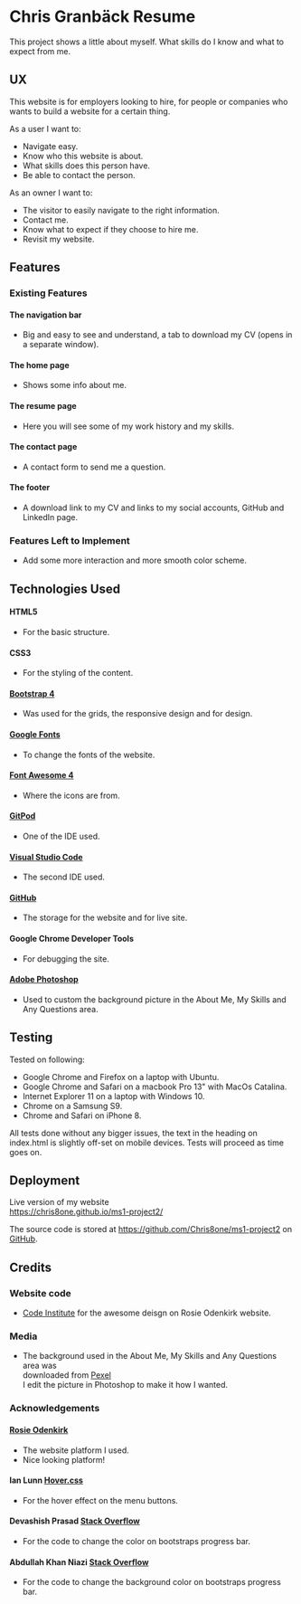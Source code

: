 # Chris Granbäck Resume

This project shows a little about myself.
What skills do I know and what to expect from me.

## UX
 
This website is for employers looking to hire, for people or companies who wants to build a website for a certain thing.

As a user I want to:
- Navigate easy.
- Know who this website is about.
- What skills does this person have.
- Be able to contact the person.

As an owner I want to:
- The visitor to easily navigate to the right information.
- Contact me.
- Know what to expect if they choose to hire me.
- Revisit my website.

## Features

### Existing Features

#### The navigation bar
- Big and easy to see and understand, a tab to download my CV (opens in a separate window).

#### The home page
- Shows some info about me.

#### The resume page
- Here you will see some of my work history and my skills.

#### The contact page
- A contact form to send me a question.

#### The footer
- A download link to my CV and links to my social accounts, GitHub and LinkedIn page.

### Features Left to Implement
- Add some more interaction and more smooth color scheme.

## Technologies Used

#### HTML5
- For the basic structure.

#### CSS3
- For the styling of the content.

#### [Bootstrap 4](https://getbootstrap.com/)
- Was used for the grids, the responsive design and for design.

#### [Google Fonts](https://fonts.google.com/)
- To change the fonts of the website.

#### [Font Awesome 4](https://fontawesome.com/v4.7.0/)
- Where the icons are from.

#### [GitPod](https://gitpod.io/)
- One of the IDE used.

#### [Visual Studio Code](https://code.visualstudio.com/)
- The second IDE used.

#### [GitHub](https://github.com/)
- The storage for the website and for live site.

#### Google Chrome Developer Tools
- For debugging the site.

#### [Adobe Photoshop](https://www.adobe.com/Photoshop)
- Used to custom the background picture in the About Me, My Skills and Any Questions area.

## Testing

Tested on following:
- Google Chrome and Firefox on a laptop with Ubuntu.
- Google Chrome and Safari on a macbook Pro 13" with MacOs Catalina.
- Internet Explorer 11 on a laptop with Windows 10.
- Chrome on a Samsung S9.
- Chrome and Safari on iPhone 8.

All tests done without any bigger issues, the text in the heading on index.html is slightly off-set on mobile devices.
Tests will proceed as time goes on.

## Deployment

Live version of my website<br>
<https://chris8one.github.io/ms1-project2/>

The source code is stored at <https://github.com/Chris8one/ms1-project2> on [GitHub](https://github.com/).

## Credits

### Website code
- [Code Institute](https://codeinstitute.net/) for the awesome deisgn on Rosie Odenkirk website.

### Media
- The background used in the About Me, My Skills and Any Questions area was<br>
downloaded from [Pexel](https://www.pexels.com/)<br>
I edit the picture in Photoshop to make it how I wanted.

### Acknowledgements
#### [Rosie Odenkirk](https://chris8one.github.io/UCD-resume/)
- The website platform I used.
- Nice looking platform!

#### Ian Lunn [Hover.css](https://ianlunn.github.io/Hover/)
- For the hover effect on the menu buttons.

#### Devashish Prasad [Stack Overflow](https://stackoverflow.com/questions/26219670/how-can-i-change-color-of-bootstrap-progress-bar-with-custom-color)
- For the code to change the color on bootstraps progress bar.

#### Abdullah Khan Niazi [Stack Overflow](https://stackoverflow.com/questions/23140484/change-bootstrap-progress-bar-background-not-the-bar-but-the-bars-background)
- For the code to change the background color on bootstraps progress bar.